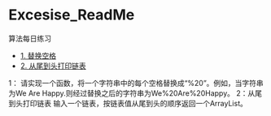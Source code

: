 # Excesise_ReadMe
算法每日练习
<!-- GFM-TOC -->
* [1. 替换空格](#1-替换空格)
* [2. 从尾到头打印链表](#2-从尾到头打印链表)
<!-- GFM-TOC -->
1：
请实现一个函数，将一个字符串中的每个空格替换成“%20”。例如，当字符串为We Are Happy.则经过替换之后的字符串为We%20Are%20Happy。
2：从尾到头打印链表
输入一个链表，按链表值从尾到头的顺序返回一个ArrayList。
